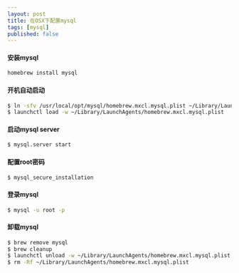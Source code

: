 ```yaml
---
layout: post
title: 在OSX下配置mysql
tags: [mysql]
published: false
---
```


#### 安装mysql

``` bash
homebrew install mysql
```

#### 开机自动启动

``` bash
$ ln -sfv /usr/local/opt/mysql/homebrew.mxcl.mysql.plist ~/Library/LaunchAgents
$ launchctl load -w ~/Library/LaunchAgents/homebrew.mxcl.mysql.plist
```

#### 启动mysql server

``` bash
$ mysql.server start
```

#### 配置root密码

``` bash
$ mysql_secure_installation
```

#### 登录mysql

``` bash
$ mysql -u root -p
```

#### 卸载mysql

``` bash
$ brew remove mysql
$ brew cleanup
$ launchctl unload -w ~/Library/LaunchAgents/homebrew.mxcl.mysql.plist
$ rm -Rf ~/Library/LaunchAgents/homebrew.mxcl.mysql.plist
```
